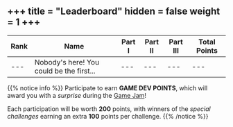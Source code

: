 +++
title = "Leaderboard"
hidden = false
weight = 1
+++
---

| Rank | Name     | Part I | Part II | Part III | Total Points |
|------|----------|--------|---------|----------|--------------|
| --- | Nobody's here! You could be the first... | --- | --- | --- | --- |

{{% notice info %}}
Participate to earn **GAME DEV POINTS**, which will award you with a *surprise* during the [Game Jam](/game-jam)!

Each participation will be worth **200** points, with winners of the *special challenges* earning an extra **100** points per challenge.
{{% /notice %}}